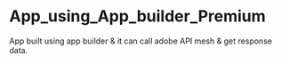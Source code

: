# App_using_App_builder_Premium
App built using app builder &amp; it can call adobe API mesh &amp; get response data. 
